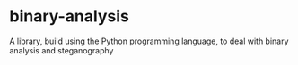 # binary-analysis
A library, build using the Python programming language, to deal with binary analysis and steganography
